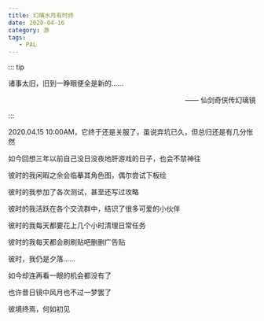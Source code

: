 ```yaml
---
title: 幻璃水月有时终
date: 2020-04-16
category: 游
tags:
   - PAL
---
```


::: tip

诸事太旧，旧到一睁眼便全是新的……

<p align="right"> —— 仙剑奇侠传幻璃镜</p>

:::

<!-- more -->

2020.04.15 10:00AM，它终于还是关服了，虽说弃坑已久，但总归还是有几分怅然

如今回想三年以前自己没日没夜地肝游戏的日子，也会不禁神往

彼时的我闲暇之余会临摹其角色图，偶尔尝试下板绘

彼时的我参加了各次测试，甚至还写过攻略

彼时的我活跃在各个交流群中，结识了很多可爱的小伙伴

彼时的我每天都要花上几个小时清理日常任务

彼时的我每天都会刷刷贴吧删删广告贴

彼时，我仍是夕落……

如今却连再看一眼的机会都没有了

也许昔日镜中风月也不过一梦罢了

彼境终焉，何如初见

